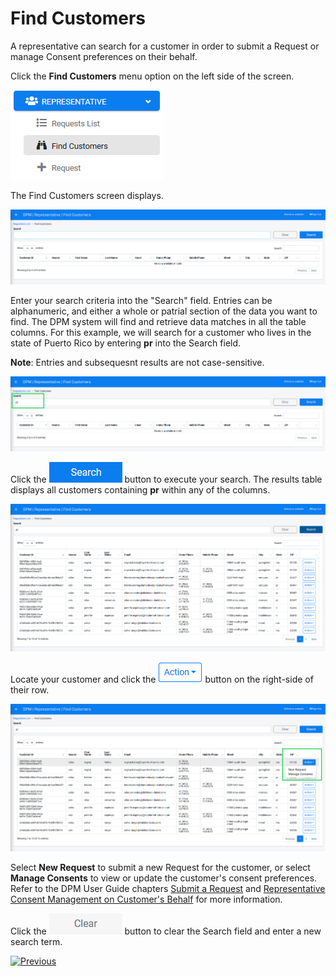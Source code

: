# Find Customers

A representative can search for a customer in order to submit a Request or manage Consent preferences on their behalf.

Click the **Find Customers** menu option on the left side of the screen. 

 ![image](/articles/DPM/images/Figure_37_Representative_FindCustomers.png)

The Find Customers screen displays.

![image](/articles/DPM/images/Figure_38_Representative_FindCustomers.png)

Enter your search criteria into the "Search" field. Entries can be alphanumeric, and either a whole or patrial section of the data you want to find. The DPM system will find and retrieve data matches in all the table columns. For this example, we will search for a customer who lives in the state of Puerto Rico by entering **pr** into the Search field. 

**Note**: Entries and subsequesnt results are not case-sensitive.

![image](/articles/DPM/images/Figure_39_Representative_FindCustomers.png)

Click the ![image](/articles/DPM/images/Figure_40_Representative_Search.png) button to execute your search. The results table displays all customers containing **pr** within any of the columns.

![image](/articles/DPM/images/Figure_42_Representative_FindCustomers.png)

Locate your customer and click the ![image](/articles/DPM/images/Figure_43_Representative_Action.png) button on the right-side of their row. 

![image](/articles/DPM/images/Figure_44_Representative_FindCustomers.png)

Select **New Request** to submit a new Request for the customer, or select **Manage Consents** to view or update the customer's consent preferences. Refer to the DPM User Guide  chapters [Submit a Request](/articles/DPM/03_Representantive_User_Interface/03_Representative_User_Interface_Submit.md) and [Representative Consent Management on Customer's Behalf](/articles/DPM/08_Consent_Management/07_CSR_Consent_User_Interface.md) for more information.

Click the ![image](/articles/DPM/images/Figure_41_Representative_Clear.png) button to clear the Search field and enter a new search term.

[![Previous](/articles/DPM/images/Previous.png)](/articles/DPM/03_Representantive_User_Interface/03_Representative_User_Interface_Submit.md)

